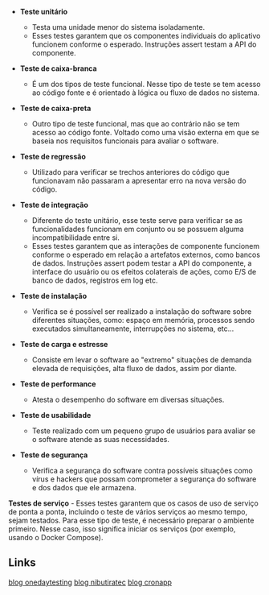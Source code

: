 - **Teste unitário**
    - Testa uma unidade menor do sistema isoladamente.
    - Esses testes garantem que os componentes individuais do aplicativo funcionem conforme o esperado. Instruções assert testam a API do componente.

- **Teste de caixa-branca**
    - É um dos tipos de teste funcional. Nesse tipo de teste se tem acesso ao código fonte e é orientado à lógica ou fluxo de dados no sistema.

- **Teste de caixa-preta**
    - Outro tipo de teste funcional, mas que ao contrário não se tem acesso ao código fonte. Voltado como uma visão externa em que se baseia nos requisitos funcionais para avaliar o software.

- **Teste de regressão**
    - Utilizado para verificar se trechos anteriores do código que funcionavam não passaram a apresentar erro na nova versão do código.

- **Teste de integração**
    - Diferente do teste unitário, esse teste serve para verificar se as funcionalidades funcionam em conjunto ou se possuem alguma incompatibilidade entre si.
    - Esses testes garantem que as interações de componente funcionem conforme o esperado em relação a artefatos externos, como bancos de dados. Instruções assert podem testar a API do componente, a interface do usuário ou os efeitos colaterais de ações, como E/S de banco de dados, registros em log etc.

- **Teste de instalação**
    - Verifica se é possível ser realizado a instalação do software sobre diferentes situações, como: espaço em memória, processos sendo executados simultaneamente, interrupções no sistema, etc...

- **Teste de carga e estresse**
    - Consiste em levar o software ao "extremo" situações de demanda elevada de requisições, alta fluxo de dados, assim por diante.

- **Teste de performance**
    - Atesta o desempenho do software em diversas situações.

- **Teste de usabilidade**
    - Teste realizado com um pequeno grupo de usuários para avaliar se o software atende as suas necessidades.

- **Teste de segurança**
    - Verifica a segurança do software contra possíveis situações como vírus e hackers que possam comprometer a segurança do software e dos dados que ele armazena.

**Testes de serviço** 
    - Esses testes garantem que os casos de uso de serviço de ponta a ponta, incluindo o teste de vários serviços ao mesmo tempo, sejam testados. Para esse tipo de teste, é necessário preparar o ambiente primeiro. Nesse caso, isso significa iniciar os serviços (por exemplo, usando o Docker Compose).

## Links

[blog onedaytesting](https://blog.onedaytesting.com.br/teste-de-software/)
[blog nibutiratec](https://www.monitoratec.com.br/blog/quais-os-tipos-de-testes-de-software-e-por-que-automatiza-los/)
[blog cronapp](https://blog.cronapp.io/tipos-de-teste-de-software/)


